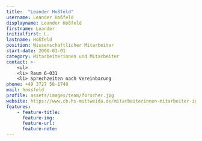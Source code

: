 ```yaml
---
title:  "Leander Hoßfeld"
username: Leander Hoßfeld
displayname: Leander Hoßfeld
firstname: Leander
initialfirst: L.
lastname: Hoßfeld
position: Wissenschaftlicher Mitarbeiter
start-date: 2000-01-01
category: Mitarbeiterinnen und Mitarbeiter
contact: >-
    <ul>
    <li> Raum 6-031
    <li> Sprechzeiten nach Vereinbarung
phone: +49 3727 58-1748
mail: hossfeld
profile: assets/images/team/forscher.jpg
website: https://www.cb.hs-mittweida.de/mitarbeiterinnen-mitarbeiter-in-ihren-fachgruppen/hossfeld-leander/
features:
    - feature-title: 
      feature-img: 
      feature-url: 
      feature-note: 
---
```

